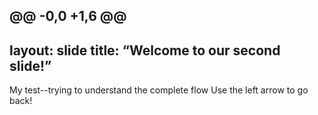 @@ -0,0 +1,6 @@
---
layout: slide
title: “Welcome to our second slide!”
---
My test--trying to understand the complete flow
Use the left arrow to go back!
